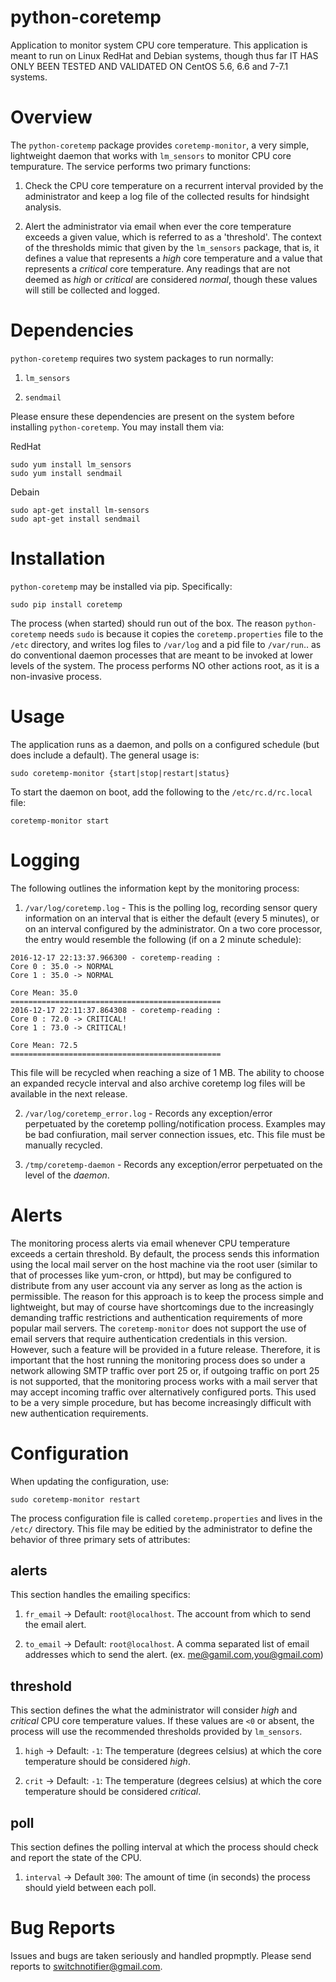 # python-coretemp

Application to monitor system CPU core temperature. This application is meant to run on Linux RedHat and Debian systems, though thus far IT HAS ONLY BEEN TESTED AND VALIDATED ON CentOS 5.6, 6.6 and 7-7.1 systems. 

# Overview 

The `python-coretemp` package provides `coretemp-monitor`, a very simple, lightweight daemon that works with `lm_sensors` to monitor CPU core tempurature. The service performs two primary functions:

1. Check the CPU core temperature on a recurrent interval provided by the administrator and keep a log file of the collected results for hindsight analysis.    

2. Alert the administrator via email when ever the core temperature exceeds a given value, which is referred to as a 'threshold'. The context of the thresholds mimic that given by the `lm_sensors` package, that is, it defines a value that represents a *high* core temperature and a value that represents a *critical* core temperature. Any readings that are not deemed as *high* or *critical* are considered *normal*, though these values will still be collected and logged.   

# Dependencies    

`python-coretemp` requires two system packages to run normally:

1. `lm_sensors`

2. `sendmail`    

Please ensure these dependencies are present on the system before installing `python-coretemp`. You may install them via:

RedHat
```
sudo yum install lm_sensors
sudo yum install sendmail
```
Debain
```
sudo apt-get install lm-sensors
sudo apt-get install sendmail
```

# Installation

`python-coretemp` may be installed via pip. Specifically:

```
sudo pip install coretemp    
```
The process (when started) should run out of the box. The reason `python-coretemp` needs `sudo` is because it copies the `coretemp.properties` file to the `/etc` directory, and writes log files to `/var/log` and a pid file to `/var/run`.. as do conventional daemon processes that are meant to be invoked at lower levels of the system. The process performs NO other actions root, as it is a non-invasive process.  

# Usage

The application runs as a daemon, and polls on a configured schedule (but does include a default). The general usage is:

```
sudo coretemp-monitor {start|stop|restart|status}
```
To start the daemon on boot, add the following to the `/etc/rc.d/rc.local` file:

```
coretemp-monitor start
```

# Logging

The following outlines the information kept by the monitoring process:

1. `/var/log/coretemp.log` - This is the polling log, recording sensor query information on an interval that is either the default (every 5 minutes), or on an interval configured by the administrator. On a two core processor, the entry would resemble the following (if on a 2 minute schedule):

```
2016-12-17 22:13:37.966300 - coretemp-reading :
Core 0 : 35.0 -> NORMAL
Core 1 : 35.0 -> NORMAL

Core Mean: 35.0
===============================================
2016-12-17 22:11:37.864308 - coretemp-reading :
Core 0 : 72.0 -> CRITICAL!
Core 1 : 73.0 -> CRITICAL!

Core Mean: 72.5
===============================================
```
This file will be recycled when reaching a size of 1 MB. The ability to choose an expanded recycle interval and also archive coretemp log files will be available in the next release.    

2. `/var/log/coretemp_error.log` - Records any exception/error perpetuated by the coretemp polling/notification process. Examples may be bad confiuration, mail server connection issues, etc. This file must be manually recycled. 

3. `/tmp/coretemp-daemon` - Records any exception/error perpetuated on the level of the *daemon*.

# Alerts

The monitoring process alerts via email whenever CPU temperature exceeds a certain threshold. By default, the process sends this information using the local mail server on the host machine via the root user (similar to that of processes like yum-cron, or httpd), but may be configured to distribute from any user account via any server as long as the action is permissible. The reason for this approach is to keep the process simple and lightweight, but may of course have shortcomings due to the increasingly demanding traffic restrictions and authentication requirements of more popular mail servers.  The `coretemp-monitor` does not support the use of email servers that require authentication credentials in this version. However, such a feature will be provided in a future release. Therefore, it is important that the host running the monitoring process does so under a network allowing SMTP traffic over port 25 or, if outgoing traffic on port 25 is not supported, that the monitoring process works with a mail server that may accept incoming traffic over alternatively configured ports. This used to be a very simple procedure, but has become increasingly difficult with new authentication requirements.     

# Configuration

When updating the configuration, use:    

```
sudo coretemp-monitor restart
```

The process configuration file is called `coretemp.properties` and lives in the `/etc/` directory. This file may be editied by the administrator to define the behavior of three primary sets of attributes:

## alerts

This section handles the emailing specifics:

1. `fr_email` -> Default: `root@localhost`. The account from which to send the email alert.

2. `to_email` -> Default: `root@localhost`. A comma separated list of email addresses which to send the alert. (ex. me@gamil.com,you@gmail.com)

## threshold 

This section defines the what the administrator will consider *high* and *critical* CPU core temperature values. If these values are `<0` or absent, the process will use the recommended thresholds provided by `lm_sensors`. 

1. `high` -> Default: `-1`: The temperature (degrees celsius) at which the core temperature should be considered *high*.

2. `crit` -> Default: `-1`: The temperature (degrees celsius) at which the core temperature should be considered *critical*. 

## poll        

This section defines the polling interval at which the process should check and report the state of the CPU. 
1. `interval` -> Default `300`: The amount of time (in seconds) the process should yield between each poll.    

# Bug Reports

Issues and bugs are taken seriously and handled propmptly. Please send reports to switchnotifier@gmail.com.
